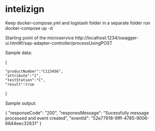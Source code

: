 # intelizign
Keep docker-compose.yml and logstash folder in a separate folder
run docker-compose up -d

Starting point of the microservice
http://localhost:1234/swagger-ui.html#!/sap-adapter-controller/processUsingPOST


Sample data:

{

	"productNumber":"C123456",
	"attribute":"1",
	"testStation":"C",
	"result":true
}

Sample output:

{
  "responseCode": "200",
  "responesMessage": "Sucessfully message processed and event created",
  "eventId": "52e77918-9fff-4785-9006-6844eec32631"
}
